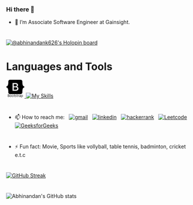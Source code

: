 ### Hi there 👋

<!--
**95871abhinandankumar/95871abhinandankumar** is a ✨ _special_ ✨ repository because its `README.md` (this file) appears on your GitHub profile.

Here are some ideas to get you started:

- 🔭 I’m currently working on ...
- 🌱 I’m currently learning ...
- 👯 I’m looking to collaborate on ...
- 🤔 I’m looking for help with ...
- 💬 Ask me about ...
- 📫 How to reach me: ...
- 😄 Pronouns: ...
- ⚡ Fun fact: ...
-->

- 🔭 I’m Associate Software Engineer at Gainsight.
#
[![@abhinandank626's Holopin board](https://holopin.me/@abhinandank626)](https://holopin.io/@abhinandank626)

# Languages and Tools <br>
<a href="https://getbootstrap.com" target="_blank"> <img src="https://raw.githubusercontent.com/devicons/devicon/master/icons/bootstrap/bootstrap-plain-wordmark.svg" alt="bootstrap" width="50" height="50"/>
[![My Skills](https://skillicons.dev/icons?i=js,html,css,c,java,py,django,sqlite,mysql,eclipse,git,linux,vim,regex)](https://skillicons.dev)
<!-- - 🤔 I’m looking for help with  -->
<!-- - 💬 Ask me about ... -->
#
- 📫 How to reach me: &nbsp;
  [<img alt="gmail" src="https://upload.wikimedia.org/wikipedia/commons/7/7e/Gmail_icon_%282020%29.svg" height="25"/>](mailto:abhinandank626@gmail.com) &nbsp;
  [<img alt="linkedin" src="https://cdn-icons-png.flaticon.com/512/174/174857.png" height="25"/>](https://www.linkedin.com/in/abhinandan-kumar-6077291a6) &nbsp;
  [<img alt="hackerrank" src="https://upload.wikimedia.org/wikipedia/commons/thumb/4/40/HackerRank_Icon-1000px.png/330px-HackerRank_Icon-1000px.png" height="25"/>](https://www.hackerrank.com/abhinandank626) &nbsp;
  [<img alt="Leetcode" src="https://leetcode.com/_next/static/images/logo-dark-c96c407d175e36c81e236fcfdd682a0b.png" height="25"/>](https://leetcode.com/abhinandank626/) &nbsp;
  [<img alt="GeeksforGeeks" src="https://media.geeksforgeeks.org/wp-content/uploads/20200716222246/Path-219.png" height="25"/>](https://auth.geeksforgeeks.org/user/abhinandank626/practice) &nbsp;
<!-- - 😄 Pronouns: ... -->
#
- ⚡ Fun fact: Movie, Sports like vollyball, table tennis, badminton, cricket e.t.c
#
  [![GitHub Streak](https://github-readme-streak-stats.herokuapp.com?user=95871abhinandankumar&theme=dark)](https://git.io/streak-stats)
#
  ![Abhinandan's GitHub stats](https://github-readme-stats.vercel.app/api?username=95871abhinandankumar&show_icons=true&theme=Gradient)
<!-- [![Top Langs](https://github-readme-stats.vercel.app/api/top-langs/?username=95871abhinandankumar&langs_count=8)](https://github.com/anuraghazra/github-readme-stats) -->
